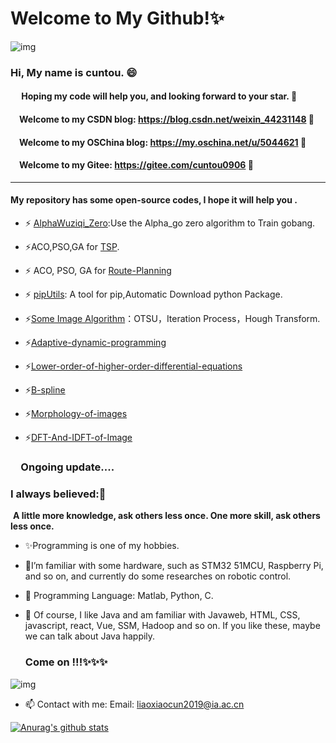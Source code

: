 # Welcome to My Github!✨

![img](https://gimg2.baidu.com/image_search/src=http%3A%2F%2Fatt.bbs.yy.com%2Fforum%2F201705%2F21%2F004241e6eg9c2ri3t66rov.gif&refer=http%3A%2F%2Fatt.bbs.yy.com&app=2002&size=f9999,10000&q=a80&n=0&g=0n&fmt=jpeg?sec=1618991643&t=015e117ae623848c7aec55c96a56aeed)

### 

### Hi, My name is cuntou. 😄

#### &emsp; Hoping my code will help you, and looking forward to your star. 👋

#### &emsp;Welcome to my CSDN blog:   https://blog.csdn.net/weixin_44231148 👋
#### &emsp;Welcome to my OSChina blog:   https://my.oschina.net/u/5044621 👋
#### &emsp;Welcome to my Gitee:  https://gitee.com/cuntou0906 👋

-- -

#### My repository has some open-source codes, I hope it will help you .

- ⚡ [AlphaWuziqi_Zero](https://github.com/cuntou0906/AlphaWuziqi_Zero):Use the Alpha_go zero algorithm to Train gobang.
- ⚡ACO,PSO,GA for [TSP](https://github.com/cuntou0906/TSP).
- ⚡ ACO, PSO, GA for [Route-Planning](https://github.com/cuntou0906/Route-Planning) 

- ⚡ [pipUtils](https://github.com/cuntou0906/pipUtils): A tool for pip,Automatic Download python Package. 
- ⚡[Some Image Algorithm](https://github.com/cuntou0906/Image-Segmentation)：OTSU，Iteration Process，Hough Transform.
- ⚡[Adaptive-dynamic-programming](https://github.com/cuntou0906/Adaptive-dynamic-programming)
- ⚡[Lower-order-of-higher-order-differential-equations](https://github.com/cuntou0906/Lower-order-of-higher-order-differential-equations)
- ⚡[B-spline](https://github.com/cuntou0906/B-spline)
- ⚡[Morphology-of-images](https://github.com/cuntou0906/Morphology-of-images)
- ⚡[DFT-And-IDFT-of-Image](https://github.com/cuntou0906/DFT-And-IDFT-of-Image)

### **&emsp;Ongoing update**....

### I always believed:🤔

​       <b>A little more knowledge, ask others less once. One more skill, ask others less once.</b>

- ✨Programming is one of my hobbies. 
- 🔭I’m familiar with some hardware, such as STM32 51MCU, Raspberry Pi, and so on, and currently do some researches on robotic control.
- 🌱 Programming Language: Matlab, Python, C.
- 👯 Of course, I like Java and am familiar with Javaweb, HTML, CSS, javascript, react, Vue, SSM, Hadoop and so on. If you like these, maybe we can talk about Java happily.

   ### Come on !!!✨✨✨

![img](https://gimg2.baidu.com/image_search/src=http%3A%2F%2Fhiphotos.baidu.com%2Ffeed%2Fpic%2Fitem%2F622762d0f703918ff6cec4105d3d269758eec4c9.jpg&refer=http%3A%2F%2Fhiphotos.baidu.com&app=2002&size=f9999,10000&q=a80&n=0&g=0n&fmt=jpeg?sec=1618992621&t=ad16f1042ec7cba15fde5f49fd8613ac)

- 📫 Contact with me: Email:  liaoxiaocun2019@ia.ac.cn 


[![Anurag's github stats](https://github-readme-stats.vercel.app/api?username=cuntou0906)](https://github.com/anuraghazra/github-readme-stats)

